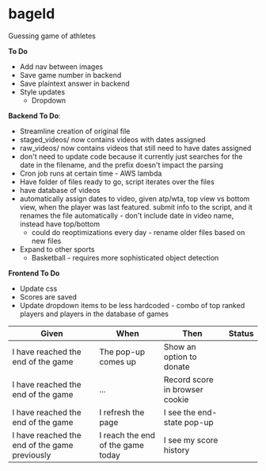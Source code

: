 # bageld
Guessing game of athletes

**To Do**
* Add nav between images
* Save game number in backend
* Save plaintext answer in backend
* Style updates
  * Dropdown

**Backend To Do**:
* Streamline creation of original file
 * staged_videos/ now contains videos with dates assigned
 * raw_videos/ now contains videos that still need to have dates assigned
 * don't need to update code because it currently just searches for the date in the filename, and the prefix doesn't impact the parsing
* Cron job runs at certain time - AWS lambda
* Have folder of files ready to go, script iterates over the files
* have database of videos
* automatically assign dates to video, given atp/wta, top view vs bottom view, when the player was last featured. submit info to the script, and it renames the file automatically - don't include date in video name, instead have top/bottom
  * could do reoptimizations every day - rename older files based on new files
* Expand to other sports
    * Basketball - requires more sophisticated object detection

**Frontend To Do**

* Update css
* Scores are saved
* Update dropdown items to be less hardcoded - combo of top ranked players and players in the database of games


| Given       | When | Then| Status |
| ----------- | ----------- | ----------- | ----------- |
| I have reached the end of the game | The pop-up comes up | Show an option to donate | |
| I have reached the end of the game | ... | Record score in browser cookie | |
| I have reached the end of the game | I refresh the page | I see the end-state pop-up | |
| I have reached the end of the game previously | I reach the end of the game today | I see my score history | |


